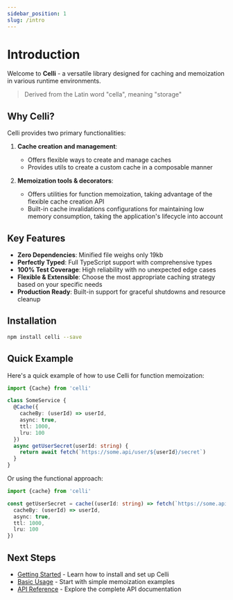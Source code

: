 ```yaml
---
sidebar_position: 1
slug: /intro
---
```


# Introduction

Welcome to **Celli** - a versatile library designed for caching and memoization in various runtime environments.

> Derived from the Latin word "cella", meaning "storage"

## Why Celli?

Celli provides two primary functionalities:

1. **Cache creation and management**:
   - Offers flexible ways to create and manage caches
   - Provides utils to create a custom cache in a composable manner

2. **Memoization tools & decorators**:
   - Offers utilities for function memoization, taking advantage of the flexible cache creation API
   - Built-in cache invalidations configurations for maintaining low memory consumption, taking the application's lifecycle into account

## Key Features

- **Zero Dependencies**: Minified file weighs only 19kb
- **Perfectly Typed**: Full TypeScript support with comprehensive types
- **100% Test Coverage**: High reliability with no unexpected edge cases
- **Flexible & Extensible**: Choose the most appropriate caching strategy based on your specific needs
- **Production Ready**: Built-in support for graceful shutdowns and resource cleanup

## Installation

```bash
npm install celli --save
```

## Quick Example

Here's a quick example of how to use Celli for function memoization:

```typescript
import {Cache} from 'celli'

class SomeService {
  @Cache({
    cacheBy: (userId) => userId,
    async: true,
    ttl: 1000,
    lru: 100
  })
  async getUserSecret(userId: string) {
    return await fetch(`https://some.api/user/${userId}/secret`)
  }
}
```

Or using the functional approach:

```typescript
import {cache} from 'celli'

const getUserSecret = cache((userId: string) => fetch(`https://some.api/user/${userId}/secret`), {
  cacheBy: (userId) => userId,
  async: true,
  ttl: 1000,
  lru: 100
})
```

## Next Steps

- [Getting Started](./getting-started/installation.md) - Learn how to install and set up Celli
- [Basic Usage](./getting-started/basic-usage.md) - Start with simple memoization examples
- [API Reference](./api/overview.md) - Explore the complete API documentation
